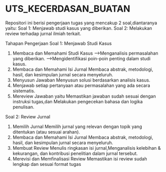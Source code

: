 # UTS_KECERDASAN_BUATAN
Repositori ini berisi pengerjaan tugas yang mencakup 2 soal,diantaranya yaitu:
Soal 1: Menjawab studi kasus yang diberikan.
Soal 2: Melakukan review terhadap jurnal ilmiah terkait.

Tahapan Pengerjaan
Soal 1: Menjawab Studi Kasus
1. Membaca dan Memahami Studi Kasus
-->Menganalisis permasalahan yang diberikan.
-->Mengidentifikasi poin-poin penting dalam studi kasus.
2. Membaca dan Memahami Isi Jurnal
   Membaca abstrak, metodologi, hasil, dan kesimpulan jurnal secara menyeluruh.
3. Menyusun Jawaban
   Menyusun solusi berdasarkan analisis kasus.
4. Menjawab setiap pertanyaan atau permasalahan yang ada secara sistematis.
5. Mereview Jawaban
   yaitu Memastikan jawaban sudah sesuai dengan instruksi tugas,dan Melakukan pengecekan bahasa dan logika penulisan.

Soal 2: Review Jurnal
1. Memilih Jurnal
   Memilih jurnal yang relevan dengan topik yang ditentukan (atau sesuai arahan).
2. Membaca dan Memahami Isi Jurnal
   Membaca abstrak, metodologi, hasil, dan kesimpulan jurnal secara menyeluruh.
3. Membuat Review
   Menulis ringkasan isi jurnal,Menganalisis kelebihan & kekurangan, dan kontribusi penelitian dalam jurnal tersebut.
4. Merevisi dan Memfinalisasi Review
   Memastikan isi review sudah lengkap dan sesuai format tugas
